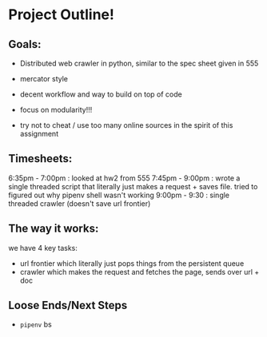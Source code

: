 # Project Outline!


## Goals:
- Distributed web crawler in python, similar to the spec sheet given in 555
- mercator style 
- decent workflow and way to build on top of code
- focus on modularity!!!

- try not to cheat / use too many online sources in the spirit of this assignment


## Timesheets:
6:35pm - 7:00pm : looked at hw2 from 555
7:45pm - 9:00pm : wrote a single threaded script that literally just makes a request + saves file. tried to figured out why pipenv shell wasn't working
9:00pm - 9:30 : single threaded crawler (doesn't save url frontier)

## The way it works:
we have 4 key tasks:
- url frontier which literally just pops things from the persistent queue
- crawler which makes the request and fetches the page, sends over url + doc


## Loose Ends/Next Steps
- `pipenv` bs

